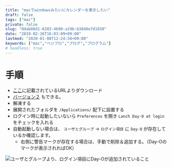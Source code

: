 ```yaml
---
title: "macでwindowsみたいにカレンダーを表示したい"
draft: false
tags: ["mac"]
private: false
slug: "0dab86d1-6203-4b90-a19b-b3840e7d1030"
date: "2019-02-26T16:03:09+09:00"
lastmod: "2020-01-08T12:24:58+09:00"
keywords: ["mac","ベジプロ","プログ","プログラム"]
# headless: true
---
```


# 手順
* [ここ](https://shauninman.com/archive/2016/10/20/day_o_2_mac_menu_bar_clock)に記載されているURLよりダウンロード
 * [バージョン２](https://shauninman.com/archive/2016/10/20/day_o_2_mac_menu_bar_clock) もできる。
* 解凍する
* 展開されたフォルダを `/Applications/` 配下に設置する
* ログイン時に起動したいないら `Preferences` を開き `Lanch Day-O at login` をチェックを入れる
 * 自動起動しない場合は、 `ユーザとグループ` -> `ログイン項目` に `Day-O` が存在しているか確認します。
   * 右側に警告マークが存在する場合は、手動で削除＆追加する。（Day-Oのマークが表示されればOK）

![ユーザとグループより、ログイン項目にDay-Oが追加されていること](http://www.blog.v41.me/img/api/babf72a8-5cf6-5a7b-b5c0-ce529d36e1c7)
